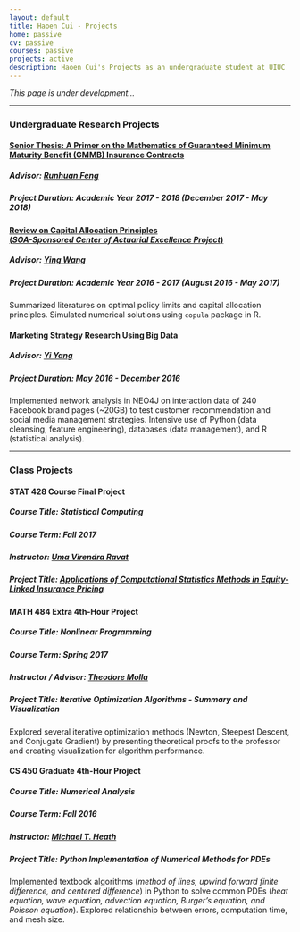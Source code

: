 ```yaml
---
layout: default
title: Haoen Cui - Projects
home: passive
cv: passive
courses: passive
projects: active
description: Haoen Cui's Projects as an undergraduate student at UIUC
---
```


*This page is under development...*  

---

### Undergraduate Research Projects

#### [Senior Thesis: A Primer on the Mathematics of Guaranteed Minimum Maturity Benefit (GMMB) Insurance Contracts](https://math.illinois.edu/system/files/inline-files/A%20Primer%20on%20GMMB.pdf)
##### Advisor: [Runhuan Feng](https://faculty.math.illinois.edu/~rfeng/)
##### Project Duration: Academic Year 2017 - 2018 (December 2017 - May 2018)
  
  
#### [Review on Capital Allocation Principles<br>(*SOA-Sponsored Center of Actuarial Excellence Project*)](https://math.illinois.edu/academics/actuarial-science/undergraduate-research/cae-2016-17)
##### Advisor: [Ying Wang](https://math.illinois.edu/directory/profile/wyactsc)
##### Project Duration: Academic Year 2016 - 2017 (August 2016 - May 2017)
Summarized literatures on optimal policy limits and capital allocation principles. Simulated numerical solutions using `copula` package in R.  
  
  
#### Marketing Strategy Research Using Big Data
##### Advisor: [Yi Yang](http://yya518.github.io/)
##### Project Duration: May 2016 - December 2016
Implemented network analysis in NEO4J on interaction data of 240 Facebook brand pages (~20GB) to test customer recommendation and social media management strategies. Intensive use of Python (data cleansing, feature engineering), databases (data management), and R (statistical analysis).  
  
---
  
### Class Projects

#### STAT 428 Course Final Project
##### Course Title: Statistical Computing
##### Course Term: Fall 2017
##### Instructor: [Uma Virendra Ravat](https://stat.illinois.edu/directory/profile/ravat1)
##### Project Title: [Applications of Computational Statistics Methods in Equity-Linked Insurance Pricing](https://github.com/pengjin2/STAT-428-Final-Project)
  
  
#### MATH 484 Extra 4th-Hour Project
##### Course Title: Nonlinear Programming
##### Course Term: Spring 2017
##### Instructor / Advisor: [Theodore Molla](http://math.usf.edu/faculty/tmolla/)
##### Project Title: Iterative Optimization Algorithms - Summary and Visualization
Explored several iterative optimization methods (Newton, Steepest Descent, and Conjugate Gradient) by presenting theoretical proofs to the professor and creating visualization for algorithm performance.  
  
  
#### CS 450 Graduate 4th-Hour Project
##### Course Title: Numerical Analysis
##### Course Term: Fall 2016
##### Instructor: [Michael T. Heath](http://heath.cs.illinois.edu/)
##### Project Title: Python Implementation of Numerical Methods for PDEs
Implemented textbook algorithms (*method of lines, upwind forward finite difference, and centered difference*) in Python to solve common PDEs (*heat equation, wave equation, advection equation, Burger’s equation, and Poisson equation*). Explored relationship between errors, computation time, and mesh size.  
  
  
